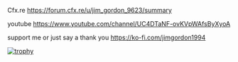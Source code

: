 Cfx.re
https://forum.cfx.re/u/jim_gordon_9623/summary

youtube
https://www.youtube.com/channel/UC4DTaNF-ovKVpWAfsByXyoA

support me or just say a thank you
https://ko-fi.com/jimgordon1994




[![trophy](https://github-profile-trophy.vercel.app/?username=jimgordon20&theme=onedark)](https://github.com/ryo-ma/github-profile-trophy)
